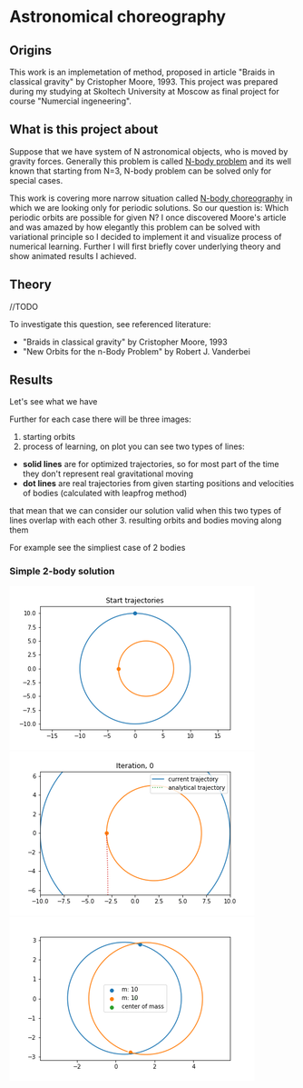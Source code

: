 # Astronomical choreography

## Origins

This work is an implemetation of method, proposed in article "Braids in classical gravity" by Cristopher Moore, 1993. This project was prepared during my studying at Skoltech University at Moscow as final project for course "Numercial ingeneering".

## What is this project about

Suppose that we have system of N astronomical objects, who is moved by gravity forces.
Generally this problem is called [N-body problem](https://en.wikipedia.org/wiki/N-body_problem) and its well known that starting from N=3, N-body problem can be solved only for special cases.

This work is covering more narrow situation called [N-body choreography](https://en.wikipedia.org/wiki/N-body_choreography) in which we are looking only for periodic solutions. So our question is: Which periodic orbits are possible for given N? I once discovered Moore's article and was amazed by how elegantly this problem can be solved with variational principle so I decided to implement it and visualize process of numerical learning. Further I will first briefly cover underlying theory and show animated results I achieved.

## Theory

//TODO

To investigate this question, see referenced literature:
- "Braids in classical gravity" by Cristopher Moore, 1993
- "New Orbits for the n-Body Problem" by Robert J. Vanderbei

## Results

Let's see what we have

Further for each case there will be three images:
1. starting orbits
2. process of learning, on plot you can see two types of lines:
  - **solid lines** are for optimized trajectories, so for most part of the time they don't represent real gravitational moving
  - **dot lines** are real trajectories from given starting positions and velocities of bodies (calculated with leapfrog method)
    
  that mean that we can consider our solution valid when this two types of lines overlap with each other
3. resulting orbits and bodies moving along them

For example see the simpliest case of 2 bodies

### Simple 2-body solution

![2-bodies_start.png](2-bodies_start.png)
![2-bodies_evolution.gif](2-bodies_evolution.gif)
![2-bodies.gif](2-bodies.gif)
